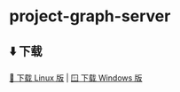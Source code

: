 # project-graph-server

## ⬇️ 下载

[🐧 下载 Linux 版](https://nightly.link/LiRenTech/project-graph-server/workflows/package/master/project-graph-server_linux.zip) | [🪟 下载 Windows 版](https://nightly.link/LiRenTech/project-graph-server/workflows/package/master/project-graph-server_windows.zip)

